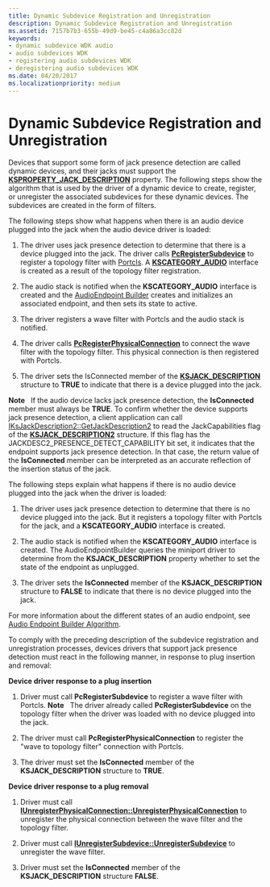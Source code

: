 ```yaml
---
title: Dynamic Subdevice Registration and Unregistration
description: Dynamic Subdevice Registration and Unregistration
ms.assetid: 7157b7b3-655b-49d9-be45-c4a86a3cc82d
keywords:
- dynamic subdevice WDK audio
- audio subdevices WDK
- registering audio subdevices WDK
- deregistering audio subdevices WDK
ms.date: 04/20/2017
ms.localizationpriority: medium
---
```


# Dynamic Subdevice Registration and Unregistration


Devices that support some form of jack presence detection are called dynamic devices, and their jacks must support the [**KSPROPERTY\_JACK\_DESCRIPTION**](https://msdn.microsoft.com/library/windows/hardware/ff537364) property. The following steps show the algorithm that is used by the driver of a dynamic device to create, register, or unregister the associated subdevices for these dynamic devices. The subdevices are created in the form of filters.

The following steps show what happens when there is an audio device plugged into the jack when the audio device driver is loaded:

1.  The driver uses jack presence detection to determine that there is a device plugged into the jack. The driver calls [**PcRegisterSubdevice**](https://msdn.microsoft.com/library/windows/hardware/ff537731) to register a topology filter with [Portcls](introduction-to-port-class.md). A [**KSCATEGORY\_AUDIO**](https://msdn.microsoft.com/library/windows/hardware/ff548261) interface is created as a result of the topology filter registration.

2.  The audio stack is notified when the **KSCATEGORY\_AUDIO** interface is created and the [AudioEndpoint Builder](audio-endpoint-builder-algorithm.md) creates and initializes an associated endpoint, and then sets its state to active.

3.  The driver registers a wave filter with Portcls and the audio stack is notified.

4.  The driver calls [**PcRegisterPhysicalConnection**](https://msdn.microsoft.com/library/windows/hardware/ff537726) to connect the wave filter with the topology filter. This physical connection is then registered with Portcls.

5.  The driver sets the IsConnected member of the [**KSJACK\_DESCRIPTION**](https://msdn.microsoft.com/library/windows/hardware/ff537136) structure to **TRUE** to indicate that there is a device plugged into the jack.

**Note**   If the audio device lacks jack presence detection, the **IsConnected** member must always be **TRUE**. To confirm whether the device supports jack presence detection, a client application can call [IKsJackDescription2::GetJackDescription2](https://go.microsoft.com/fwlink/p/?linkid=143698) to read the JackCapabilities flag of the [**KSJACK\_DESCRIPTION2**](https://msdn.microsoft.com/library/windows/hardware/ff537138) structure. If this flag has the JACKDESC2\_PRESENCE\_DETECT\_CAPABILITY bit set, it indicates that the endpoint supports jack presence detection. In that case, the return value of the **IsConnected** member can be interpreted as an accurate reflection of the insertion status of the jack.

 

The following steps explain what happens if there is no audio device plugged into the jack when the driver is loaded:

1.  The driver uses jack presence detection to determine that there is no device plugged into the jack. But it registers a topology filter with Portcls for the jack, and a **KSCATEGORY\_AUDIO** interface is created.

2.  The audio stack is notified when the **KSCATEGORY\_AUDIO** interface is created. The AudioEndpointBuilder queries the miniport driver to determine from the **KSJACK\_DESCRIPTION** property whether to set the state of the endpoint as unplugged.

3.  The driver sets the **IsConnected** member of the **KSJACK\_DESCRIPTION** structure to **FALSE** to indicate that there is no device plugged into the jack.

For more information about the different states of an audio endpoint, see [Audio Endpoint Builder Algorithm](audio-endpoint-builder-algorithm.md).

To comply with the preceding description of the subdevice registration and unregistration processes, devices drivers that support jack presence detection must react in the following manner, in response to plug insertion and removal:

**Device driver response to a plug insertion**

1.  Driver must call **PcRegisterSubdevice** to register a wave filter with Portcls.
    **Note**   The driver already called **PcRegisterSubdevice** on the topology filter when the driver was loaded with no device plugged into the jack.

     

2.  The driver must call **PcRegisterPhysicalConnection** to register the "wave to topology filter" connection with Portcls.

3.  The driver must set the **IsConnected** member of the **KSJACK\_DESCRIPTION** structure to **TRUE**.

**Device driver response to a plug removal**

1.  Driver must call [**IUnregisterPhysicalConnection::UnregisterPhysicalConnection**](https://msdn.microsoft.com/library/windows/hardware/ff537024) to unregister the physical connection between the wave filter and the topology filter.

2.  Driver must call [**IUnregisterSubdevice::UnregisterSubdevice**](https://msdn.microsoft.com/library/windows/hardware/ff537032) to unregister the wave filter.

3.  Driver must set the **IsConnected** member of the **KSJACK\_DESCRIPTION** structure **FALSE**.

 

 




